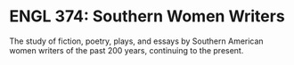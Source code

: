 # ENGL 374: Southern Women Writers

The study of fiction, poetry, plays, and essays by Southern American women writers of the past 200 years, continuing to the present.